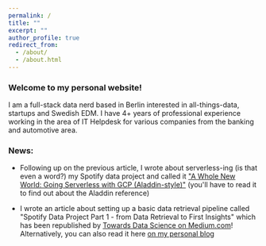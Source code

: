```yaml
---
permalink: /
title: ""
excerpt: ""
author_profile: true
redirect_from: 
  - /about/
  - /about.html
---
```


### Welcome to my personal website!

I am a full-stack data nerd based in Berlin interested in all-things-data, startups and Swedish EDM. I have 4+ years of professional experience working in the area of IT Helpdesk for various companies from the banking and automotive area.


### News:

- Following up on the previous article, I wrote about serverless-ing (is that even a word?) my Spotify data project and called it ["A Whole New World: Going Serverless with GCP (Aladdin-style)"](https://tgel0.github.io/blog/A-Whole-New-World-Going-Serverless-with-GCP-Aladdin-Style/) (you'll have to read it to find out about the Aladdin reference)

- I wrote an article about setting up a basic data retrieval pipeline called "Spotify Data Project Part 1 - from Data Retrieval to First Insights" which has been republished by [Towards Data Science on Medium.com](https://towardsdatascience.com/spotify-data-project-part-1-from-data-retrieval-to-first-insights-f5f819f8e1c3)! Alternatively, you can also read it here [on my personal blog](https://tgel0.github.io/blog/spotify-data-project-part-1-from-data-retrieval-to-first-insights/)

